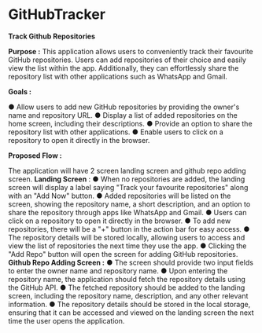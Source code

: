 # GitHubTracker

**Track Github Repositories**

**Purpose :**
This application allows users to conveniently track their favourite GitHub repositories. Users can add repositories of their choice and easily view the list within the app. Additionally, they can effortlessly share the repository list with other applications such as WhatsApp and Gmail. 

**Goals :**

● Allow users to add new GitHub repositories by providing the owner's name and repository URL. 
● Display a list of added repositories on the home screen, including their descriptions. 
● Provide an option to share the repository list with other applications.
● Enable users to click on a repository to open it directly in the browser. 

**Proposed Flow :**

The application will have 2 screen landing screen and github repo adding screen.
**Landing Screen** : 
● When no repositories are added, the landing screen will display a label saying "Track your favourite repositories" along with an "Add Now" button. 
● Added repositories will be listed on the screen, showing the repository name, a short description, and an option to share the repository through apps like WhatsApp and Gmail. 
● Users can click on a repository to open it directly in the browser. 
● To add new repositories, there will be a "+" button in the action bar for easy access. 
● The repository details will be stored locally, allowing users to access and view the list of repositories the next time they use the app. 
● Clicking the "Add Repo" button will open the screen for adding GitHub repositories. 
**Github Repo Adding Screen :** 
● The screen should provide two input fields to enter the owner name and repository name. 
● Upon entering the repository name, the application should fetch the repository details using the GitHub API.
● The fetched repository should be added to the landing screen, including the repository name, description, and any other relevant information. 
● The repository details should be stored in the local storage, ensuring that it can be accessed and viewed on the landing screen the next time the user opens the application.
